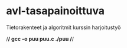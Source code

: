 # avl-tasapainoittuva
Tietorakenteet ja algoritmit kurssin harjoitustyö

/******************/
gcc -o puu puu.c
./puu
/******************/
